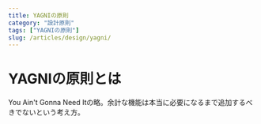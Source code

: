 ```yaml
---
title: YAGNIの原則
category: "設計原則"
tags: ["YAGNIの原則"]
slug: /articles/design/yagni/
---
```



# YAGNIの原則とは
You Ain't Gonna Need Itの略。余計な機能は本当に必要になるまで追加するべきでないという考え方。